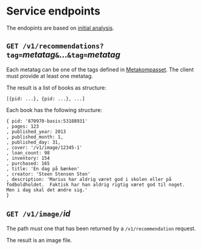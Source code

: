 # Service endpoints

The endopints are based on [initial analysis](content-first-backend.png).

## `GET /v1/recommendations?tag=`*metatag*`&`...`&tag=`*metatag*

Each metatag can be one of the tags defined in [Metakompasset](https://github.com/DBCDK/metakompasset).  The client must provide at least one metatag.

The result is a list of books as structure:

    [{pid: ...}, {pid: ...}, ...]

Each book has the following structure:

    { pid: '870970-basis:53188931'
    , pages: 123
    , published_year: 2013
    , published_month: 1,
    , published_day: 31,
    , cover: '/v1/image/12345-1'
    , loan_count: 98
    , inventory: 154
    , purchased: 165
    , title: 'En dag på bænken'
    , creator: 'Steen Stensen Sten'
    , description: 'Marius har aldrig været god i skolen eller på fodboldholdet.  Faktisk har han aldrig rigtig været god til noget.  Men i dag skal det ændre sig.'
    }

## `GET /v1/image/`*id*

The path must one that has been returned by a `/v1/recommendation` request.

The result is an image file.

